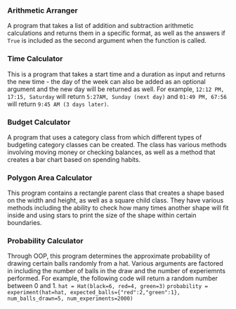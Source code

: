 ### Arithmetic Arranger
A program that takes a list of addition and subtraction arithmetic calculations and returns them in a specific format, as well as the answers if `True` 
is included as the second argument when the function is called.

### Time Calculator
This is a program that takes a start time and a duration as input and returns the new time - the day of the week can also be added as an optional argument
and the new day will be returned as well. For example, `12:12 PM, 17:15, Saturday` will return `5:27AM, Sunday (next day)` and `01:49 PM, 67:56` will return `9:45 AM (3 days later)`.

### Budget Calculator
A program that uses a category class from which different types of budgeting category classes can be created. The class has various methods involving moving money or checking balances, as well as a method that creates a bar chart based on spending habits.

### Polygon Area Calculator
This program contains a rectangle parent class that creates a shape based on the width and height, as well as a square child class. They have various methods including the ability to check how many times another shape will fit inside and using stars to print the size of the shape within certain boundaries.

### Probability Calculator
Through OOP, this program determines the approximate probability of drawing certain balls randomly from a hat. Various arguments are factored in including 
the number of balls in the draw and the number of experiemnts performed. For example, the following code will return a random number between 0 and 1.
`hat = Hat(black=6, red=4, green=3)`
`probability = experiment(hat=hat,
                    expected_balls={"red":2,"green":1},  
                    num_balls_drawn=5,
                    num_experiments=2000)`
